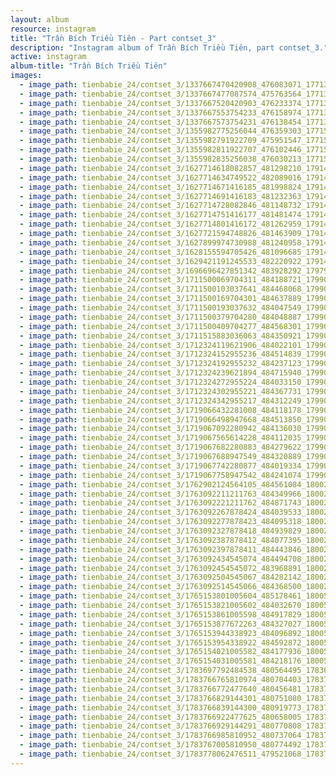 ```yaml
---
layout: album
resource: instagram
title: "Trần Bích Triều Tiên - Part contset_3"
description: "Instagram album of Trần Bích Triều Tiên, part contset_3."
active: instagram
album-title: "Trần Bích Triều Tiên"
images:
  - image_path: tienbabie_24/contset_3/1337667470420908_476083071_1771301377057513_3999931713691257882_n.jpg
  - image_path: tienbabie_24/contset_3/1337667477087574_475763564_1771301393724178_6411192967966733102_n.jpg
  - image_path: tienbabie_24/contset_3/1337667520420903_476233374_1771301533724164_2774216626088034760_n.jpg
  - image_path: tienbabie_24/contset_3/1337667553754233_476158974_1771301580390826_275049563220832956_n.jpg
  - image_path: tienbabie_24/contset_3/1337667573754231_476138454_1771301373724180_5373931006626451353_n.jpg
  - image_path: tienbabie_24/contset_3/1355982775256044_476359303_1771512617036389_9210166365007467680_n.jpg
  - image_path: tienbabie_24/contset_3/1355982791922709_475951547_1771512837036367_4790501234390612004_n.jpg
  - image_path: tienbabie_24/contset_3/1355982811922707_476102446_1771512550369729_3431282277129359376_n.jpg
  - image_path: tienbabie_24/contset_3/1355982835256038_476030213_1771512783703039_7258576752691417542_n.jpg
  - image_path: tienbabie_24/contset_3/1627714618082857_481298210_1791479801706337_6465400469785707869_n.jpg
  - image_path: tienbabie_24/contset_3/1627714634749522_482089016_1791479798373004_3039797187777852272_n.jpg
  - image_path: tienbabie_24/contset_3/1627714671416185_481998824_1791479758373008_852952663744964121_n.jpg
  - image_path: tienbabie_24/contset_3/1627714691416183_481232363_1791479751706342_765880889041793731_n.jpg
  - image_path: tienbabie_24/contset_3/1627714728082846_481148732_1791479538373030_7938498216927490358_n.jpg
  - image_path: tienbabie_24/contset_3/1627714751416177_481481474_1791479768373007_3879256793536128241_n.jpg
  - image_path: tienbabie_24/contset_3/1627714801416172_481262959_1791479761706341_5710058112219535320_n.jpg
  - image_path: tienbabie_24/contset_3/1627721594748826_481463909_1791479535039697_9165180712439280811_n.jpg
  - image_path: tienbabie_24/contset_3/1627899974730988_481240958_1791480858372898_3027804174377392499_n.jpg
  - image_path: tienbabie_24/contset_3/1628155594705426_481096685_1791480571706260_4845877718012676473_n.jpg
  - image_path: tienbabie_24/contset_3/1629421191245533_482220922_1791483158372668_8747622167290486848_n.jpg
  - image_path: tienbabie_24/contset_3/1696696427851342_483928292_1797912357729748_259500373617232259_n.jpg
  - image_path: tienbabie_24/contset_3/1711500069704311_484188721_1799013127619671_9043264146697601466_n.jpg
  - image_path: tienbabie_24/contset_3/1711500103037641_484468068_1799013247619659_7616709439119364078_n.jpg
  - image_path: tienbabie_24/contset_3/1711500169704301_484637889_1799013380952979_5200009251267781702_n.jpg
  - image_path: tienbabie_24/contset_3/1711500193037632_484047549_1799013087619675_5733235077581656899_n.jpg
  - image_path: tienbabie_24/contset_3/1711500379704280_484048887_1799013304286320_6400045498711617274_n.jpg
  - image_path: tienbabie_24/contset_3/1711500409704277_484568301_1799013300952987_1493741455398536147_n.jpg
  - image_path: tienbabie_24/contset_3/1711515883036063_484350921_1799013414286309_4443580132167867090_n.jpg
  - image_path: tienbabie_24/contset_3/1712324119621906_484022101_1799013147619669_83215849895418768_n.jpg
  - image_path: tienbabie_24/contset_3/1712324152955236_484514839_1799013464286304_2297606893020987364_n.jpg
  - image_path: tienbabie_24/contset_3/1712324192955232_484237123_1799013254286325_5521792923429539327_n.jpg
  - image_path: tienbabie_24/contset_3/1712324239621894_484715940_1799013234286327_5668857551043170164_n.jpg
  - image_path: tienbabie_24/contset_3/1712324272955224_484033150_1799013230952994_1122300125435629565_n.jpg
  - image_path: tienbabie_24/contset_3/1712324302955221_484367731_1799013217619662_1389373827320880960_n.jpg
  - image_path: tienbabie_24/contset_3/1712324342955217_484312249_1799013100953007_6057152985348413839_n.jpg
  - image_path: tienbabie_24/contset_3/1719066432281008_484118178_1799027920951525_5321302265813480513_n.jpg
  - image_path: tienbabie_24/contset_3/1719066498947668_484513850_1799027627618221_3121505761270103731_n.jpg
  - image_path: tienbabie_24/contset_3/1719067092280942_484136030_1799027957618188_7709645113758078453_n.jpg
  - image_path: tienbabie_24/contset_3/1719067565614228_484112035_1799027494284901_7993926215389822237_n.jpg
  - image_path: tienbabie_24/contset_3/1719067682280883_484279622_1799027577618226_3622962433527205022_n.jpg
  - image_path: tienbabie_24/contset_3/1719067688947549_484320889_1799027980951519_5834192222173455342_n.jpg
  - image_path: tienbabie_24/contset_3/1719067742280877_484019334_1799027704284880_5436429894024754564_n.jpg
  - image_path: tienbabie_24/contset_3/1719067758947542_484241074_1799027687618215_8983757992411924644_n.jpg
  - image_path: tienbabie_24/contset_3/1762902124564105_484561084_1800296044158046_5981343048991208298_n.jpg
  - image_path: tienbabie_24/contset_3/1763092211211763_484349966_1800296240824693_6928507775266864298_n.jpg
  - image_path: tienbabie_24/contset_3/1763092221211762_484871743_1800296417491342_6329903662365649395_n.jpg
  - image_path: tienbabie_24/contset_3/1763092267878424_484039533_1800296147491369_4954297153673156325_n.jpg
  - image_path: tienbabie_24/contset_3/1763092277878423_484095318_1800296477491336_4742411299845210811_n.jpg
  - image_path: tienbabie_24/contset_3/1763092327878418_484939829_1800296467491337_1287529711181443119_n.jpg
  - image_path: tienbabie_24/contset_3/1763092387878412_484077395_1800296150824702_5269056038349802632_n.jpg
  - image_path: tienbabie_24/contset_3/1763092397878411_484443846_1800296154158035_7639330971355946424_n.jpg
  - image_path: tienbabie_24/contset_3/1763092434545074_484494708_1800296434158007_5678692904050776935_n.jpg
  - image_path: tienbabie_24/contset_3/1763092454545072_483968891_1800296377491346_5321656568832821720_n.jpg
  - image_path: tienbabie_24/contset_3/1763092504545067_484282142_1800296127491371_830635916679183899_n.jpg
  - image_path: tienbabie_24/contset_3/1763092514545066_484368500_1800296184158032_2604295105904073451_n.jpg
  - image_path: tienbabie_24/contset_3/1765153801005604_485178461_1800580274129623_4678464674815055796_n.jpg
  - image_path: tienbabie_24/contset_3/1765153821005602_484032670_1800580377462946_1389028220710015970_n.jpg
  - image_path: tienbabie_24/contset_3/1765153861005598_484917829_1800580277462956_2587137666139188739_n.jpg
  - image_path: tienbabie_24/contset_3/1765153877672263_484327027_1800580374129613_4556823752891143514_n.jpg
  - image_path: tienbabie_24/contset_3/1765153944338923_484096892_1800580370796280_5723955492053420008_n.jpg
  - image_path: tienbabie_24/contset_3/1765153954338922_484592872_1800580344129616_7073836060044012804_n.jpg
  - image_path: tienbabie_24/contset_3/1765154021005582_484177936_1800580320796285_8391336034501156389_n.jpg
  - image_path: tienbabie_24/contset_3/1765154031005581_484218176_1800580314129619_554172753119210769_n.jpg
  - image_path: tienbabie_24/contset_3/1783697792484538_480564495_1783697795817871_6414584294537810849_n.jpg
  - image_path: tienbabie_24/contset_3/1783766765810974_480704403_1783767375810913_8599142710249973259_n.jpg
  - image_path: tienbabie_24/contset_3/1783766772477640_480456481_1783767382477579_3009189935118282133_n.jpg
  - image_path: tienbabie_24/contset_3/1783766829144301_480751080_1783767402477577_3282303468074897537_n.jpg
  - image_path: tienbabie_24/contset_3/1783766839144300_480919773_1783767399144244_2139238860117108207_n.jpg
  - image_path: tienbabie_24/contset_3/1783766922477625_480658005_1783767425810908_2421970824145379300_n.jpg
  - image_path: tienbabie_24/contset_3/1783766929144291_480770808_1783767439144240_941654280991054228_n.jpg
  - image_path: tienbabie_24/contset_3/1783766985810952_480737064_1783767465810904_6016863530645649454_n.jpg
  - image_path: tienbabie_24/contset_3/1783767005810950_480774492_1783767475810903_7290474523276018258_n.jpg
  - image_path: tienbabie_24/contset_3/1783778062476511_479521068_1783778065809844_4851221480885482084_n.jpg
---
```

